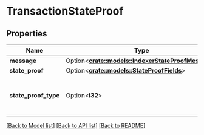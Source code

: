 # TransactionStateProof

## Properties

Name | Type | Description | Notes
------------ | ------------- | ------------- | -------------
**message** | Option<[**crate::models::IndexerStateProofMessage**](IndexerStateProofMessage.md)> |  | [optional]
**state_proof** | Option<[**crate::models::StateProofFields**](StateProofFields.md)> |  | [optional]
**state_proof_type** | Option<**i32**> | \\[sptype\\] Type of the state proof. Integer representing an entry defined in protocol/stateproof.go | [optional]

[[Back to Model list]](../README.md#documentation-for-models) [[Back to API list]](../README.md#documentation-for-api-endpoints) [[Back to README]](../README.md)


